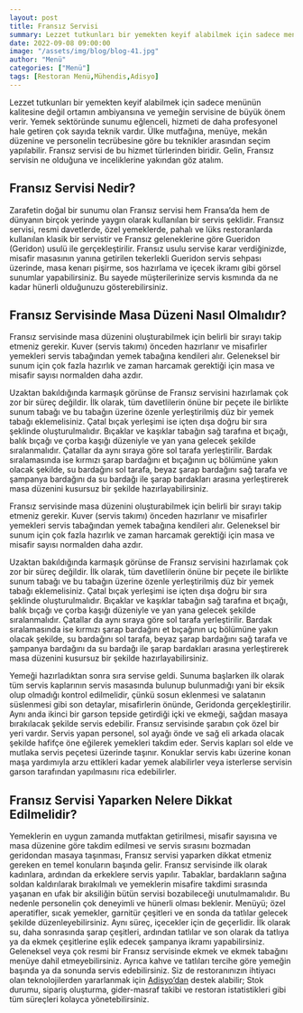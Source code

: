 ```yaml
---
layout: post
title: Fransız Servisi
summary: Lezzet tutkunları bir yemekten keyif alabilmek için sadece menünün kalitesine değil ortamın ambiyansına ve yemeğin servisine de büyük önem verir.
date: 2022-09-08 09:00:00
image: "/assets/img/blog/blog-41.jpg"
author: "Menü"
categories: ["Menü"]
tags: [Restoran Menü,Mühendis,Adisyo]
---
```

Lezzet tutkunları bir yemekten keyif alabilmek için sadece menünün kalitesine değil ortamın ambiyansına ve yemeğin servisine de büyük önem verir. Yemek sektöründe sunumu eğlenceli, hizmeti de daha profesyonel hale getiren çok sayıda teknik vardır. Ülke mutfağına, menüye, mekân düzenine ve personelin tecrübesine göre bu teknikler arasından seçim yapılabilir. Fransız servisi de bu hizmet türlerinden biridir. Gelin, Fransız servisin ne olduğuna ve inceliklerine yakından göz atalım.



## Fransız Servisi Nedir?

Zarafetin doğal bir sunumu olan Fransız servisi hem Fransa’da hem de dünyanın birçok yerinde yaygın olarak kullanılan bir servis şeklidir. Fransız servisi, resmi davetlerde, özel yemeklerde, pahalı ve lüks restoranlarda kullanılan klasik bir servistir ve Fransız geleneklerine göre Gueridon (Geridon) usulü ile gerçekleştirilir. Fransız usulu servise karar verdiğinizde, misafir masasının yanına getirilen tekerlekli Gueridon servis sehpası üzerinde, masa kenarı pişirme, sos hazırlama ve içecek ikramı gibi görsel sunumlar yapabilirsiniz. Bu sayede müşterilerinize servis kısmında da ne kadar hünerli olduğunuzu gösterebilirsiniz.


## Fransız Servisinde Masa Düzeni Nasıl Olmalıdır?

Fransız servisinde masa düzenini oluşturabilmek için belirli bir sırayı takip etmeniz gerekir. Kuver (servis takımı) önceden hazırlanır ve misafirler yemekleri servis tabağından yemek tabağına kendileri alır. Geleneksel bir sunum için çok fazla hazırlık ve zaman harcamak gerektiği için masa ve misafir sayısı normalden daha azdır. 

Uzaktan bakıldığında karmaşık görünse de Fransız servisini hazırlamak çok zor bir süreç değildir. İlk olarak, tüm davetlilerin önüne bir peçete ile birlikte sunum tabağı ve bu tabağın üzerine özenle yerleştirilmiş düz bir yemek tabağı eklemelisiniz. Çatal bıçak yerleşimi ise içten dışa doğru bir sıra şeklinde oluşturulmalıdır. Bıçaklar ve kaşıklar tabağın sağ tarafına et bıçağı, balık bıçağı ve çorba kaşığı düzeniyle ve yan yana gelecek şekilde sıralanmalıdır. Çatallar da aynı sıraya göre sol tarafa yerleştirilir. Bardak sıralamasında ise kırmızı şarap bardağını et bıçağının uç bölümüne yakın olacak şekilde, su bardağını sol tarafa, beyaz şarap bardağını sağ tarafa ve şampanya bardağını da su bardağı ile şarap bardakları arasına yerleştirerek masa düzenini kusursuz bir şekilde hazırlayabilirsiniz.

Fransız servisinde masa düzenini oluşturabilmek için belirli bir sırayı takip etmeniz gerekir. Kuver (servis takımı) önceden hazırlanır ve misafirler yemekleri servis tabağından yemek tabağına kendileri alır. Geleneksel bir sunum için çok fazla hazırlık ve zaman harcamak gerektiği için masa ve misafir sayısı normalden daha azdır.

Uzaktan bakıldığında karmaşık görünse de Fransız servisini hazırlamak çok zor bir süreç değildir. İlk olarak, tüm davetlilerin önüne bir peçete ile birlikte sunum tabağı ve bu tabağın üzerine özenle yerleştirilmiş düz bir yemek tabağı eklemelisiniz. Çatal bıçak yerleşimi ise içten dışa doğru bir sıra şeklinde oluşturulmalıdır. Bıçaklar ve kaşıklar tabağın sağ tarafına et bıçağı, balık bıçağı ve çorba kaşığı düzeniyle ve yan yana gelecek şekilde sıralanmalıdır. Çatallar da aynı sıraya göre sol tarafa yerleştirilir. Bardak sıralamasında ise kırmızı şarap bardağını et bıçağının uç bölümüne yakın olacak şekilde, su bardağını sol tarafa, beyaz şarap bardağını sağ tarafa ve şampanya bardağını da su bardağı ile şarap bardakları arasına yerleştirerek masa düzenini kusursuz bir şekilde hazırlayabilirsiniz.

Yemeği hazırladıktan sonra sıra servise geldi. Sunuma başlarken ilk olarak tüm servis kaplarının servis masasında bulunup bulunmadığı yani bir eksik olup olmadığı kontrol edilmelidir, çünkü sosun eklenmesi ve salatanın süslenmesi gibi son detaylar, misafirlerin önünde, Geridonda gerçekleştirilir. Aynı anda ikinci bir garson tepside getirdiği içki ve ekmeği, sağdan masaya bırakılacak şekilde servis edebilir. Fransız servisinde şarabın çok özel bir yeri vardır. Servis yapan personel, sol ayağı önde ve sağ eli arkada olacak şekilde hafifçe öne eğilerek yemekleri takdim eder. Servis kapları sol elde ve mutlaka servis peçetesi üzerinde taşınır. Konuklar servis kabı üzerine konan maşa yardımıyla arzu ettikleri kadar yemek alabilirler veya isterlerse servisin garson tarafından yapılmasını rica edebilirler.


## Fransız Servisi Yaparken Nelere Dikkat Edilmelidir?

Yemeklerin en uygun zamanda mutfaktan getirilmesi, misafir sayısına ve masa düzenine göre takdim edilmesi ve servis sırasını bozmadan geridondan masaya taşınması, Fransız servisi yaparken dikkat etmeniz gereken en temel konuların başında gelir. Fransız servisinde ilk olarak kadınlara, ardından da erkeklere servis yapılır. Tabaklar, bardakların sağına soldan kaldırılarak bırakılmalı ve yemeklerin misafire takdimi sırasında yaşanan en ufak bir aksiliğin bütün servisi bozabileceği unutulmamalıdır. Bu nedenle personelin çok deneyimli ve hünerli olması beklenir.
Menüyü; özel aperatifler, sıcak yemekler, garnitür çeşitleri ve en sonda da tatlılar gelecek şekilde düzenleyebilirsiniz. Aynı süreç, içecekler için de geçerlidir. İlk olarak su, daha sonrasında şarap çeşitleri, ardından tatlılar ve son olarak da tatlıya ya da ekmek çeşitlerine eşlik edecek şampanya ikramı yapabilirsiniz. Geleneksel veya çok resmi bir Fransız servisinde ekmek ve ekmek tabağını menüye dahil etmeyebilirsiniz. Ayrıca kahve ve tatlıları tercihe göre yemeğin başında ya da sonunda servis edebilirsiniz.
Siz de restoranınızın ihtiyacı olan teknolojilerden yararlanmak için <a href="https://adisyo.com/index.html" target="_blank">Adisyo’dan<a> destek alabilir; Stok durumu, sipariş oluşturma, gider-masraf takibi ve restoran istatistikleri gibi tüm süreçleri kolayca yönetebilirsiniz.














